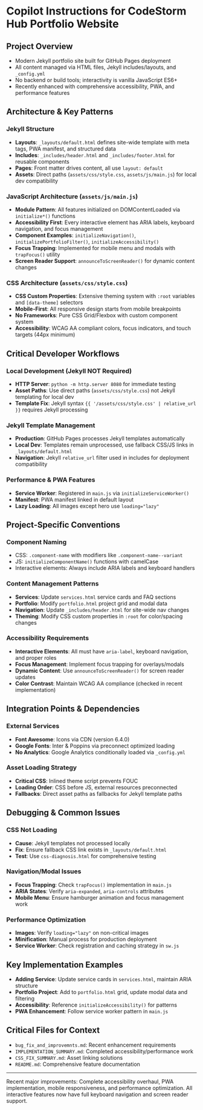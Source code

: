 # Copilot Instructions for CodeStorm Hub Portfolio Website

## Project Overview
- Modern Jekyll portfolio site built for GitHub Pages deployment
- All content managed via HTML files, Jekyll includes/layouts, and `_config.yml`
- No backend or build tools; interactivity is vanilla JavaScript ES6+
- Recently enhanced with comprehensive accessibility, PWA, and performance features

## Architecture & Key Patterns

### Jekyll Structure
- **Layouts**: `_layouts/default.html` defines site-wide template with meta tags, PWA manifest, and structured data
- **Includes**: `_includes/header.html` and `_includes/footer.html` for reusable components
- **Pages**: Front matter drives content, all use `layout: default`
- **Assets**: Direct paths (`assets/css/style.css`, `assets/js/main.js`) for local dev compatibility

### JavaScript Architecture (`assets/js/main.js`)
- **Module Pattern**: All features initialized on DOMContentLoaded via `initialize*()` functions
- **Accessibility First**: Every interactive element has ARIA labels, keyboard navigation, and focus management
- **Component Examples**: `initializeNavigation()`, `initializePortfolioFilter()`, `initializeAccessibility()`
- **Focus Trapping**: Implemented for mobile menu and modals with `trapFocus()` utility
- **Screen Reader Support**: `announceToScreenReader()` for dynamic content changes

### CSS Architecture (`assets/css/style.css`)
- **CSS Custom Properties**: Extensive theming system with `:root` variables and `[data-theme]` selectors
- **Mobile-First**: All responsive design starts from mobile breakpoints
- **No Frameworks**: Pure CSS Grid/Flexbox with custom component system
- **Accessibility**: WCAG AA compliant colors, focus indicators, and touch targets (44px minimum)

## Critical Developer Workflows

### Local Development (Jekyll NOT Required)
- **HTTP Server**: `python -m http.server 8080` for immediate testing
- **Asset Paths**: Use direct paths (`assets/css/style.css`) not Jekyll templating for local dev
- **Template Fix**: Jekyll syntax `{{ '/assets/css/style.css' | relative_url }}` requires Jekyll processing

### Jekyll Template Management
- **Production**: GitHub Pages processes Jekyll templates automatically
- **Local Dev**: Templates remain unprocessed, use fallback CSS/JS links in `_layouts/default.html`
- **Navigation**: Jekyll `relative_url` filter used in includes for deployment compatibility

### Performance & PWA Features
- **Service Worker**: Registered in `main.js` via `initializeServiceWorker()`
- **Manifest**: PWA manifest linked in default layout
- **Lazy Loading**: All images except hero use `loading="lazy"`

## Project-Specific Conventions

### Component Naming
- CSS: `.component-name` with modifiers like `.component-name--variant`
- JS: `initializeComponentName()` functions with camelCase
- Interactive elements: Always include ARIA labels and keyboard handlers

### Content Management Patterns
- **Services**: Update `services.html` service cards and FAQ sections
- **Portfolio**: Modify `portfolio.html` project grid and modal data
- **Navigation**: Update `_includes/header.html` for site-wide nav changes
- **Theming**: Modify CSS custom properties in `:root` for color/spacing changes

### Accessibility Requirements
- **Interactive Elements**: All must have `aria-label`, keyboard navigation, and proper roles
- **Focus Management**: Implement focus trapping for overlays/modals
- **Dynamic Content**: Use `announceToScreenReader()` for screen reader updates
- **Color Contrast**: Maintain WCAG AA compliance (checked in recent implementation)

## Integration Points & Dependencies

### External Services
- **Font Awesome**: Icons via CDN (version 6.4.0)
- **Google Fonts**: Inter & Poppins via preconnect optimized loading
- **No Analytics**: Google Analytics conditionally loaded via `_config.yml`

### Asset Loading Strategy
- **Critical CSS**: Inlined theme script prevents FOUC
- **Loading Order**: CSS before JS, external resources preconnected
- **Fallbacks**: Direct asset paths as fallbacks for Jekyll template paths

## Debugging & Common Issues

### CSS Not Loading
- **Cause**: Jekyll templates not processed locally
- **Fix**: Ensure fallback CSS link exists in `_layouts/default.html`
- **Test**: Use `css-diagnosis.html` for comprehensive testing

### Navigation/Modal Issues
- **Focus Trapping**: Check `trapFocus()` implementation in `main.js`
- **ARIA States**: Verify `aria-expanded`, `aria-controls` attributes
- **Mobile Menu**: Ensure hamburger animation and focus management work

### Performance Optimization
- **Images**: Verify `loading="lazy"` on non-critical images
- **Minification**: Manual process for production deployment
- **Service Worker**: Check registration and caching strategy in `sw.js`

## Key Implementation Examples
- **Adding Service**: Update service cards in `services.html`, maintain ARIA structure
- **Portfolio Project**: Add to `portfolio.html` grid, update modal data and filtering
- **Accessibility**: Reference `initializeAccessibility()` for patterns
- **PWA Enhancement**: Follow service worker pattern in `main.js`

## Critical Files for Context
- `bug_fix_and_improvemnts.md`: Recent enhancement requirements
- `IMPLEMENTATION_SUMMARY.md`: Completed accessibility/performance work
- `CSS_FIX_SUMMARY.md`: Asset linking solutions
- `README.md`: Comprehensive feature documentation

---
Recent major improvements: Complete accessibility overhaul, PWA implementation, mobile responsiveness, and performance optimization. All interactive features now have full keyboard navigation and screen reader support.
